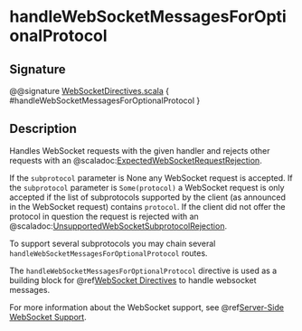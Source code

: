 # handleWebSocketMessagesForOptionalProtocol

## Signature

@@signature [WebSocketDirectives.scala](../../../../../../../../../akka-http/src/main/scala/akka/http/scaladsl/server/directives/WebSocketDirectives.scala) { #handleWebSocketMessagesForOptionalProtocol }

## Description

Handles WebSocket requests with the given handler and rejects other requests with an
@scaladoc:[ExpectedWebSocketRequestRejection](akka.http.scaladsl.server.ExpectedWebSocketRequestRejection$).

If the `subprotocol` parameter is None any WebSocket request is accepted. If the `subprotocol` parameter is
`Some(protocol)` a WebSocket request is only accepted if the list of subprotocols supported by the client (as
announced in the WebSocket request) contains `protocol`. If the client did not offer the protocol in question
the request is rejected with an @scaladoc:[UnsupportedWebSocketSubprotocolRejection](akka.http.scaladsl.server.UnsupportedWebSocketSubprotocolRejection).

To support several subprotocols you may chain several `handleWebSocketMessagesForOptionalProtocol` routes.

The `handleWebSocketMessagesForOptionalProtocol` directive is used as a building block for @ref[WebSocket Directives](index.md) to handle websocket messages.

For more information about the WebSocket support, see @ref[Server-Side WebSocket Support](../../../websocket-support.md).
